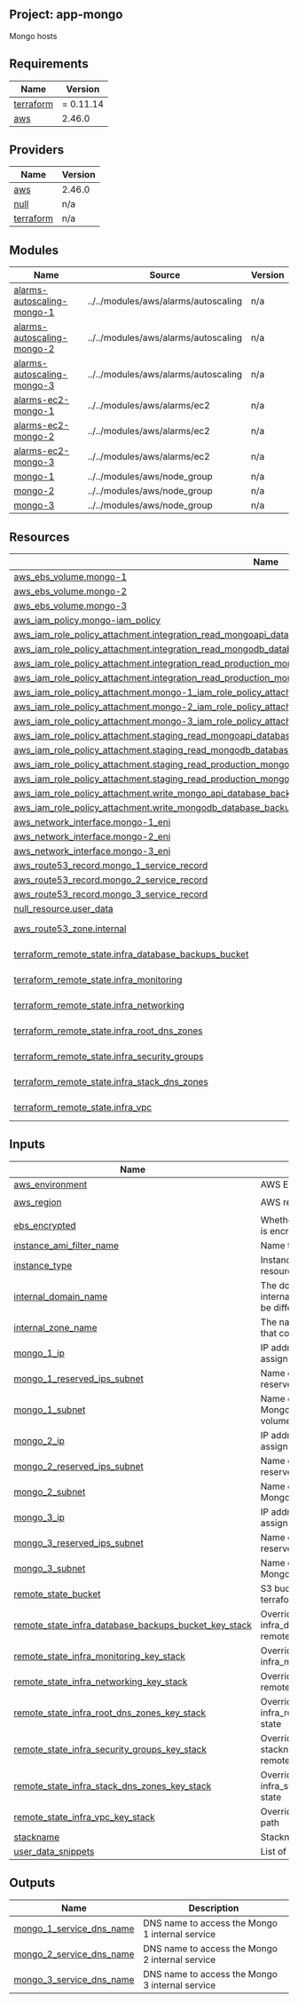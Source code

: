 ## Project: app-mongo

Mongo hosts

## Requirements

| Name | Version |
|------|---------|
| <a name="requirement_terraform"></a> [terraform](#requirement\_terraform) | = 0.11.14 |
| <a name="requirement_aws"></a> [aws](#requirement\_aws) | 2.46.0 |

## Providers

| Name | Version |
|------|---------|
| <a name="provider_aws"></a> [aws](#provider\_aws) | 2.46.0 |
| <a name="provider_null"></a> [null](#provider\_null) | n/a |
| <a name="provider_terraform"></a> [terraform](#provider\_terraform) | n/a |

## Modules

| Name | Source | Version |
|------|--------|---------|
| <a name="module_alarms-autoscaling-mongo-1"></a> [alarms-autoscaling-mongo-1](#module\_alarms-autoscaling-mongo-1) | ../../modules/aws/alarms/autoscaling | n/a |
| <a name="module_alarms-autoscaling-mongo-2"></a> [alarms-autoscaling-mongo-2](#module\_alarms-autoscaling-mongo-2) | ../../modules/aws/alarms/autoscaling | n/a |
| <a name="module_alarms-autoscaling-mongo-3"></a> [alarms-autoscaling-mongo-3](#module\_alarms-autoscaling-mongo-3) | ../../modules/aws/alarms/autoscaling | n/a |
| <a name="module_alarms-ec2-mongo-1"></a> [alarms-ec2-mongo-1](#module\_alarms-ec2-mongo-1) | ../../modules/aws/alarms/ec2 | n/a |
| <a name="module_alarms-ec2-mongo-2"></a> [alarms-ec2-mongo-2](#module\_alarms-ec2-mongo-2) | ../../modules/aws/alarms/ec2 | n/a |
| <a name="module_alarms-ec2-mongo-3"></a> [alarms-ec2-mongo-3](#module\_alarms-ec2-mongo-3) | ../../modules/aws/alarms/ec2 | n/a |
| <a name="module_mongo-1"></a> [mongo-1](#module\_mongo-1) | ../../modules/aws/node_group | n/a |
| <a name="module_mongo-2"></a> [mongo-2](#module\_mongo-2) | ../../modules/aws/node_group | n/a |
| <a name="module_mongo-3"></a> [mongo-3](#module\_mongo-3) | ../../modules/aws/node_group | n/a |

## Resources

| Name | Type |
|------|------|
| [aws_ebs_volume.mongo-1](https://registry.terraform.io/providers/hashicorp/aws/2.46.0/docs/resources/ebs_volume) | resource |
| [aws_ebs_volume.mongo-2](https://registry.terraform.io/providers/hashicorp/aws/2.46.0/docs/resources/ebs_volume) | resource |
| [aws_ebs_volume.mongo-3](https://registry.terraform.io/providers/hashicorp/aws/2.46.0/docs/resources/ebs_volume) | resource |
| [aws_iam_policy.mongo-iam_policy](https://registry.terraform.io/providers/hashicorp/aws/2.46.0/docs/resources/iam_policy) | resource |
| [aws_iam_role_policy_attachment.integration_read_mongoapi_database_backups_iam_role_policy_attachment](https://registry.terraform.io/providers/hashicorp/aws/2.46.0/docs/resources/iam_role_policy_attachment) | resource |
| [aws_iam_role_policy_attachment.integration_read_mongodb_database_backups_iam_role_policy_attachment](https://registry.terraform.io/providers/hashicorp/aws/2.46.0/docs/resources/iam_role_policy_attachment) | resource |
| [aws_iam_role_policy_attachment.integration_read_production_mongoapi_database_backups_iam_role_policy_attachment](https://registry.terraform.io/providers/hashicorp/aws/2.46.0/docs/resources/iam_role_policy_attachment) | resource |
| [aws_iam_role_policy_attachment.integration_read_production_mongodb_database_backups_iam_role_policy_attachment](https://registry.terraform.io/providers/hashicorp/aws/2.46.0/docs/resources/iam_role_policy_attachment) | resource |
| [aws_iam_role_policy_attachment.mongo-1_iam_role_policy_attachment](https://registry.terraform.io/providers/hashicorp/aws/2.46.0/docs/resources/iam_role_policy_attachment) | resource |
| [aws_iam_role_policy_attachment.mongo-2_iam_role_policy_attachment](https://registry.terraform.io/providers/hashicorp/aws/2.46.0/docs/resources/iam_role_policy_attachment) | resource |
| [aws_iam_role_policy_attachment.mongo-3_iam_role_policy_attachment](https://registry.terraform.io/providers/hashicorp/aws/2.46.0/docs/resources/iam_role_policy_attachment) | resource |
| [aws_iam_role_policy_attachment.staging_read_mongoapi_database_backups_iam_role_policy_attachment](https://registry.terraform.io/providers/hashicorp/aws/2.46.0/docs/resources/iam_role_policy_attachment) | resource |
| [aws_iam_role_policy_attachment.staging_read_mongodb_database_backups_iam_role_policy_attachment](https://registry.terraform.io/providers/hashicorp/aws/2.46.0/docs/resources/iam_role_policy_attachment) | resource |
| [aws_iam_role_policy_attachment.staging_read_production_mongoapi_database_backups_iam_role_policy_attachment](https://registry.terraform.io/providers/hashicorp/aws/2.46.0/docs/resources/iam_role_policy_attachment) | resource |
| [aws_iam_role_policy_attachment.staging_read_production_mongodb_database_backups_iam_role_policy_attachment](https://registry.terraform.io/providers/hashicorp/aws/2.46.0/docs/resources/iam_role_policy_attachment) | resource |
| [aws_iam_role_policy_attachment.write_mongo_api_database_backups_iam_role_policy_attachment](https://registry.terraform.io/providers/hashicorp/aws/2.46.0/docs/resources/iam_role_policy_attachment) | resource |
| [aws_iam_role_policy_attachment.write_mongodb_database_backups_iam_role_policy_attachment](https://registry.terraform.io/providers/hashicorp/aws/2.46.0/docs/resources/iam_role_policy_attachment) | resource |
| [aws_network_interface.mongo-1_eni](https://registry.terraform.io/providers/hashicorp/aws/2.46.0/docs/resources/network_interface) | resource |
| [aws_network_interface.mongo-2_eni](https://registry.terraform.io/providers/hashicorp/aws/2.46.0/docs/resources/network_interface) | resource |
| [aws_network_interface.mongo-3_eni](https://registry.terraform.io/providers/hashicorp/aws/2.46.0/docs/resources/network_interface) | resource |
| [aws_route53_record.mongo_1_service_record](https://registry.terraform.io/providers/hashicorp/aws/2.46.0/docs/resources/route53_record) | resource |
| [aws_route53_record.mongo_2_service_record](https://registry.terraform.io/providers/hashicorp/aws/2.46.0/docs/resources/route53_record) | resource |
| [aws_route53_record.mongo_3_service_record](https://registry.terraform.io/providers/hashicorp/aws/2.46.0/docs/resources/route53_record) | resource |
| [null_resource.user_data](https://registry.terraform.io/providers/hashicorp/null/latest/docs/resources/resource) | resource |
| [aws_route53_zone.internal](https://registry.terraform.io/providers/hashicorp/aws/2.46.0/docs/data-sources/route53_zone) | data source |
| [terraform_remote_state.infra_database_backups_bucket](https://registry.terraform.io/providers/hashicorp/terraform/latest/docs/data-sources/remote_state) | data source |
| [terraform_remote_state.infra_monitoring](https://registry.terraform.io/providers/hashicorp/terraform/latest/docs/data-sources/remote_state) | data source |
| [terraform_remote_state.infra_networking](https://registry.terraform.io/providers/hashicorp/terraform/latest/docs/data-sources/remote_state) | data source |
| [terraform_remote_state.infra_root_dns_zones](https://registry.terraform.io/providers/hashicorp/terraform/latest/docs/data-sources/remote_state) | data source |
| [terraform_remote_state.infra_security_groups](https://registry.terraform.io/providers/hashicorp/terraform/latest/docs/data-sources/remote_state) | data source |
| [terraform_remote_state.infra_stack_dns_zones](https://registry.terraform.io/providers/hashicorp/terraform/latest/docs/data-sources/remote_state) | data source |
| [terraform_remote_state.infra_vpc](https://registry.terraform.io/providers/hashicorp/terraform/latest/docs/data-sources/remote_state) | data source |

## Inputs

| Name | Description | Type | Default | Required |
|------|-------------|------|---------|:--------:|
| <a name="input_aws_environment"></a> [aws\_environment](#input\_aws\_environment) | AWS Environment | `string` | n/a | yes |
| <a name="input_aws_region"></a> [aws\_region](#input\_aws\_region) | AWS region | `string` | `"eu-west-1"` | no |
| <a name="input_ebs_encrypted"></a> [ebs\_encrypted](#input\_ebs\_encrypted) | Whether or not the EBS volume is encrypted | `string` | n/a | yes |
| <a name="input_instance_ami_filter_name"></a> [instance\_ami\_filter\_name](#input\_instance\_ami\_filter\_name) | Name to use to find AMI images | `string` | `""` | no |
| <a name="input_instance_type"></a> [instance\_type](#input\_instance\_type) | Instance type used for EC2 resources | `string` | `"m5.large"` | no |
| <a name="input_internal_domain_name"></a> [internal\_domain\_name](#input\_internal\_domain\_name) | The domain name of the internal DNS records, it could be different from the zone name | `string` | n/a | yes |
| <a name="input_internal_zone_name"></a> [internal\_zone\_name](#input\_internal\_zone\_name) | The name of the Route53 zone that contains internal records | `string` | n/a | yes |
| <a name="input_mongo_1_ip"></a> [mongo\_1\_ip](#input\_mongo\_1\_ip) | IP address of the private IP to assign to the instance | `string` | n/a | yes |
| <a name="input_mongo_1_reserved_ips_subnet"></a> [mongo\_1\_reserved\_ips\_subnet](#input\_mongo\_1\_reserved\_ips\_subnet) | Name of the subnet to place the reserved IP of the instance | `string` | n/a | yes |
| <a name="input_mongo_1_subnet"></a> [mongo\_1\_subnet](#input\_mongo\_1\_subnet) | Name of the subnet to place the Mongo instance 1 and EBS volume | `string` | n/a | yes |
| <a name="input_mongo_2_ip"></a> [mongo\_2\_ip](#input\_mongo\_2\_ip) | IP address of the private IP to assign to the instance | `string` | n/a | yes |
| <a name="input_mongo_2_reserved_ips_subnet"></a> [mongo\_2\_reserved\_ips\_subnet](#input\_mongo\_2\_reserved\_ips\_subnet) | Name of the subnet to place the reserved IP of the instance | `string` | n/a | yes |
| <a name="input_mongo_2_subnet"></a> [mongo\_2\_subnet](#input\_mongo\_2\_subnet) | Name of the subnet to place the Mongo 2 and EBS volume | `string` | n/a | yes |
| <a name="input_mongo_3_ip"></a> [mongo\_3\_ip](#input\_mongo\_3\_ip) | IP address of the private IP to assign to the instance | `string` | n/a | yes |
| <a name="input_mongo_3_reserved_ips_subnet"></a> [mongo\_3\_reserved\_ips\_subnet](#input\_mongo\_3\_reserved\_ips\_subnet) | Name of the subnet to place the reserved IP of the instance | `string` | n/a | yes |
| <a name="input_mongo_3_subnet"></a> [mongo\_3\_subnet](#input\_mongo\_3\_subnet) | Name of the subnet to place the Mongo 3 and EBS volume | `string` | n/a | yes |
| <a name="input_remote_state_bucket"></a> [remote\_state\_bucket](#input\_remote\_state\_bucket) | S3 bucket we store our terraform state in | `string` | n/a | yes |
| <a name="input_remote_state_infra_database_backups_bucket_key_stack"></a> [remote\_state\_infra\_database\_backups\_bucket\_key\_stack](#input\_remote\_state\_infra\_database\_backups\_bucket\_key\_stack) | Override stackname path to infra\_database\_backups\_bucket remote state | `string` | `""` | no |
| <a name="input_remote_state_infra_monitoring_key_stack"></a> [remote\_state\_infra\_monitoring\_key\_stack](#input\_remote\_state\_infra\_monitoring\_key\_stack) | Override stackname path to infra\_monitoring remote state | `string` | `""` | no |
| <a name="input_remote_state_infra_networking_key_stack"></a> [remote\_state\_infra\_networking\_key\_stack](#input\_remote\_state\_infra\_networking\_key\_stack) | Override infra\_networking remote state path | `string` | `""` | no |
| <a name="input_remote_state_infra_root_dns_zones_key_stack"></a> [remote\_state\_infra\_root\_dns\_zones\_key\_stack](#input\_remote\_state\_infra\_root\_dns\_zones\_key\_stack) | Override stackname path to infra\_root\_dns\_zones remote state | `string` | `""` | no |
| <a name="input_remote_state_infra_security_groups_key_stack"></a> [remote\_state\_infra\_security\_groups\_key\_stack](#input\_remote\_state\_infra\_security\_groups\_key\_stack) | Override infra\_security\_groups stackname path to infra\_vpc remote state | `string` | `""` | no |
| <a name="input_remote_state_infra_stack_dns_zones_key_stack"></a> [remote\_state\_infra\_stack\_dns\_zones\_key\_stack](#input\_remote\_state\_infra\_stack\_dns\_zones\_key\_stack) | Override stackname path to infra\_stack\_dns\_zones remote state | `string` | `""` | no |
| <a name="input_remote_state_infra_vpc_key_stack"></a> [remote\_state\_infra\_vpc\_key\_stack](#input\_remote\_state\_infra\_vpc\_key\_stack) | Override infra\_vpc remote state path | `string` | `""` | no |
| <a name="input_stackname"></a> [stackname](#input\_stackname) | Stackname | `string` | n/a | yes |
| <a name="input_user_data_snippets"></a> [user\_data\_snippets](#input\_user\_data\_snippets) | List of user-data snippets | `list` | n/a | yes |

## Outputs

| Name | Description |
|------|-------------|
| <a name="output_mongo_1_service_dns_name"></a> [mongo\_1\_service\_dns\_name](#output\_mongo\_1\_service\_dns\_name) | DNS name to access the Mongo 1 internal service |
| <a name="output_mongo_2_service_dns_name"></a> [mongo\_2\_service\_dns\_name](#output\_mongo\_2\_service\_dns\_name) | DNS name to access the Mongo 2 internal service |
| <a name="output_mongo_3_service_dns_name"></a> [mongo\_3\_service\_dns\_name](#output\_mongo\_3\_service\_dns\_name) | DNS name to access the Mongo 3 internal service |
